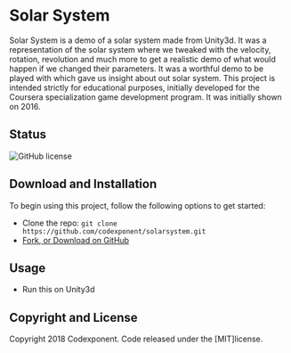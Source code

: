 # Solar System

Solar System is a demo of a solar system made from Unity3d. It was a representation of the solar system where we tweaked with the velocity, rotation, revolution and much more to get a realistic demo of what would happen if we changed their parameters. It was a worthful demo to be played with which gave us insight about out solar system. This project is intended strictly for educational purposes, initially developed for the Coursera specialization game development program. It was initially shown on 2016. 

## Status

![GitHub license](https://img.shields.io/badge/license-MIT-blue.svg)

## Download and Installation

To begin using this project, follow the following options to get started:
* Clone the repo: `git clone https://github.com/codexponent/solarsystem.git`
* [Fork, or Download on GitHub](https://github.com/codexponent/solarsystem)

## Usage

- Run this on Unity3d

## Copyright and License

Copyright 2018 Codexponent. Code released under the [MIT]license.

